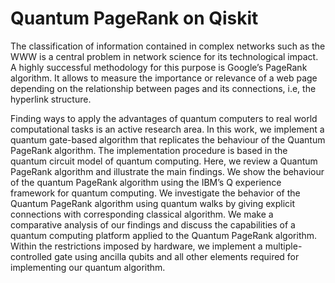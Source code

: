 # Quantum PageRank on Qiskit

The classification of information contained in complex networks such as the WWW is a central problem in network science for its technological impact. A highly successful methodology for this purpose is Google’s PageRank algorithm. It allows to measure the importance or relevance of a web page depending on the relationship between pages and its connections, i.e, the hyperlink structure.

Finding ways to apply the advantages of quantum computers to real world computational tasks is an active research area. In this work, we implement a quantum gate-based algorithm that replicates the behaviour of the Quantum PageRank algorithm. The implementation procedure is based in the quantum circuit model of quantum computing. Here, we review a Quantum PageRank algorithm and illustrate the main findings. We show the behaviour of the quantum PageRank algorithm using the IBM’s Q experience framework for quantum computing. We investigate the behavior of the Quantum PageRank algorithm using quantum walks by giving explicit connections with corresponding classical algorithm. We make a comparative analysis of our findings and discuss the capabilities of a quantum computing platform applied to the Quantum PageRank algorithm. Within the restrictions imposed by hardware, we implement a multiple-controlled gate using ancilla qubits and all other elements required for implementing our quantum algorithm.
